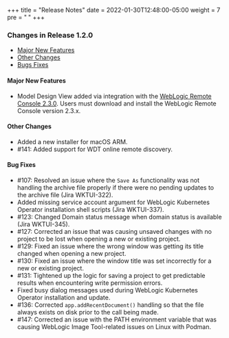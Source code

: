 +++
title = "Release Notes"
date = 2022-01-30T12:48:00-05:00
weight = 7
pre = "<b> </b>"
+++

### Changes in Release 1.2.0
- [Major New Features](#major-new-features)
- [Other Changes](#other-changes)
- [Bugs Fixes](#bug-fixes)


#### Major New Features
- Model Design View added via integration with the [WebLogic Remote Console 2.3.0](https://github.com/oracle/weblogic-remote-console).
  Users must download and install the WebLogic Remote Console version 2.3.x.

#### Other Changes
- Added a new installer for macOS ARM.
- #141: Added support for WDT online remote discovery.

#### Bug Fixes
- #107: Resolved an issue where the `Save As` functionality was not handling the archive file properly if there were no
  pending updates to the archive file (Jira WKTUI-322).
- Added missing service account argument for WebLogic Kubernetes Operator installation shell scripts (Jira WKTUI-337).
- #123: Changed Domain status message when domain status is available (Jira WKTUI-345).
- #127: Corrected an issue that was causing unsaved changes with no project to be lost when opening a new or existing project.
- #129: Fixed an issue where the wrong window was getting its title changed when opening a new project.
- #130: Fixed an issue where the window title was set incorrectly for a new or existing project.
- #131: Tightened up the logic for saving a project to get predictable results when encountering write permission errors.
- Fixed busy dialog messages used during WebLogic Kubernetes Operator installation and update.
- #136: Corrected `app.addRecentDocument()` handling so that the file always exists on disk prior to the call being made.
- #147: Corrected an issue with the PATH environment variable that was causing WebLogic Image Tool-related issues on Linux with Podman.
